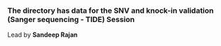 ### The directory has data for the SNV and knock-in validation (Sanger sequencing - TIDE) Session
Lead by **Sandeep Rajan**
